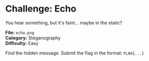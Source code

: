 # Challenge: Echo

You hear something, but it's faint... maybe in the static?

**File:** `echo.png`  
**Category:** Steganography  
**Difficulty:** Easy  

Find the hidden message. Submit the flag in the format: `FLAG{...}`
